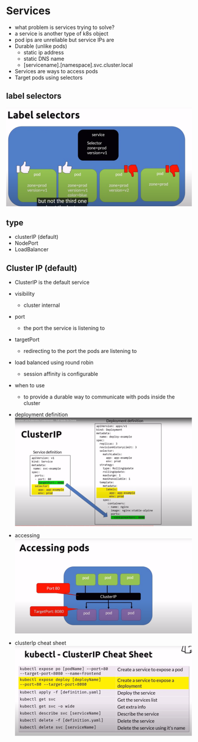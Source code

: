 # Services

- what problem is services trying to solve?
- a service is another type of k8s object
- pod ips are unreliable but service IPs are
- Durable (unlike pods)
    - static ip address
    - static DNS name
    - [servicename].[namespace].svc.cluster.local
- Services are ways to access pods
- Target pods using selectors

## label selectors
![label-selectors](label-selectors.png)

## type
- clusterIP (default)
- NodePort
- LoadBalancer

## Cluster IP (default)
- ClusterIP is the default service
- visibility
    - cluster internal
- port 
    - the port the service is listening to
- targetPort
    - redirecting to the port the pods are listening to
- load balanced using round robin
    - session affinity is configurable
- when to use
    - to provide a durable way to communicate with pods inside the cluster

- deployment definition
![deployment-definition](deployment-definition.png)

- accessing
![accessing](accessing.png)

- clusterIp cheat sheet
![cluster-cheatsheet](cluster-cheatsheet.png)

